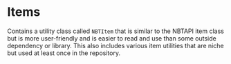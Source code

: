 # Items
Contains a utility class called `NBTItem` that is similar to the NBTAPI item class
but is more user-friendly and is easier to read and use than some outside dependency or library.
This also includes various item utilities that are niche but used at least once in the repository.